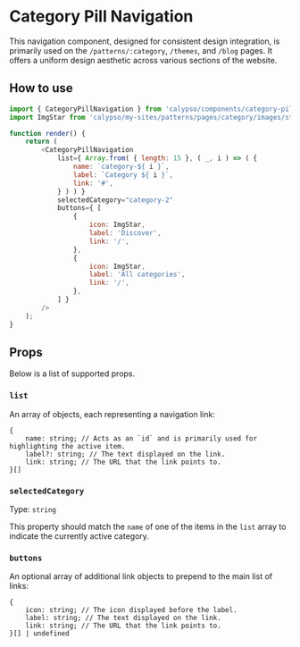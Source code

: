 # Category Pill Navigation

This navigation component, designed for consistent design integration, is primarily used on the `/patterns/:category`, `/themes`, and `/blog` pages. It offers a uniform design aesthetic across various sections of the website.

## How to use

```js
import { CategoryPillNavigation } from 'calypso/components/category-pill-navigation';
import ImgStar from 'calypso/my-sites/patterns/pages/category/images/star.svg';

function render() {
	return (
		<CategoryPillNavigation
			list={ Array.from( { length: 15 }, ( _, i ) => ( {
				name: `category-${ i }`,
				label: `Category ${ i }`,
				link: '#',
			} ) ) }
			selectedCategory="category-2"
			buttons={ [
				{
					icon: ImgStar,
					label: 'Discover',
					link: '/',
				},
				{
					icon: ImgStar,
					label: 'All categories',
					link: '/',
				},
			] }
		/>
	);
}
```

## Props

Below is a list of supported props.

### `list`
An array of objects, each representing a navigation link:

```
{
	name: string; // Acts as an `id` and is primarily used for highlighting the active item.
	label?: string; // The text displayed on the link.
	link: string; // The URL that the link points to.
}[]
```


### `selectedCategory`

Type: `string`

This property should match the `name` of one of the items in the `list` array to indicate the currently active category.

### `buttons`
An optional array of additional link objects to prepend to the main list of links:
```
{
	icon: string; // The icon displayed before the label.
	label: string; // The text displayed on the link.
	link: string; // The URL that the link points to.
}[] | undefined
```


